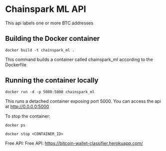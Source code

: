 # Chainspark ML API

This api labels one or more BTC addresses

## Building the Docker container 

```
docker build -t chainspark_ml .
```

This command builds a container called chainspark_ml according to the Dockerfile

## Running the container locally

```
docker run -d -p 5000:5000 chainspark_ml
```

This runs a detached container exposing port 5000. You can access the api at http://0.0.0.0:5000

To stop the container:

```
docker ps
```

```
docker stop <CONTAINER_ID>
```

Free API: Free API: https://bitcoin-wallet-classifier.herokuapp.com/
